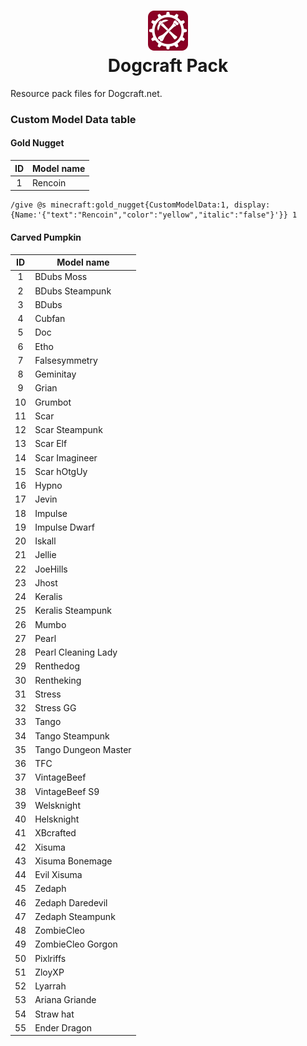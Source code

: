 <h1 align="center">
    <img alt="Pack icon" src="pack.png" width="64px" />
    <br/>
    Dogcraft Pack
</h1>

Resource pack files for Dogcraft.net.


### Custom Model Data table 

#### Gold Nugget
| ID | Model name |
|:--:|------------|
| 1  | Rencoin    |

```
/give @s minecraft:gold_nugget{CustomModelData:1, display:{Name:'{"text":"Rencoin","color":"yellow","italic":"false"}'}} 1
```

#### Carved Pumpkin
| ID | Model name           |
|:--:|----------------------|
| 1  | BDubs Moss           |
| 2  | BDubs Steampunk      |
| 3  | BDubs                |
| 4  | Cubfan               |
| 5  | Doc                  |
| 6  | Etho                 |
| 7  | Falsesymmetry        |
| 8  | Geminitay            |
| 9  | Grian                |
| 10 | Grumbot              |
| 11 | Scar                 |
| 12 | Scar Steampunk       |
| 13 | Scar Elf             |
| 14 | Scar Imagineer       |
| 15 | Scar hOtgUy          |
| 16 | Hypno                |
| 17 | Jevin                |
| 18 | Impulse              |
| 19 | Impulse Dwarf        |
| 20 | Iskall               |
| 21 | Jellie               |
| 22 | JoeHills             |
| 23 | Jhost                |
| 24 | Keralis              |
| 25 | Keralis Steampunk    |
| 26 | Mumbo                |
| 27 | Pearl                |
| 28 | Pearl Cleaning Lady  |
| 29 | Renthedog            |
| 30 | Rentheking           |
| 31 | Stress               |
| 32 | Stress GG            |
| 33 | Tango                |
| 34 | Tango Steampunk      |
| 35 | Tango Dungeon Master |
| 36 | TFC                  |
| 37 | VintageBeef          |
| 38 | VintageBeef S9       |
| 39 | Welsknight           |
| 40 | Helsknight           |
| 41 | XBcrafted            |
| 42 | Xisuma               |
| 43 | Xisuma Bonemage      |
| 44 | Evil Xisuma          |
| 45 | Zedaph               |
| 46 | Zedaph Daredevil     |
| 47 | Zedaph Steampunk     |
| 48 | ZombieCleo           |
| 49 | ZombieCleo Gorgon    |
| 50 | Pixlriffs            |
| 51 | ZloyXP               |
| 52 | Lyarrah              |
| 53 | Ariana Griande       |
| 54 | Straw hat            |
| 55 | Ender Dragon         |